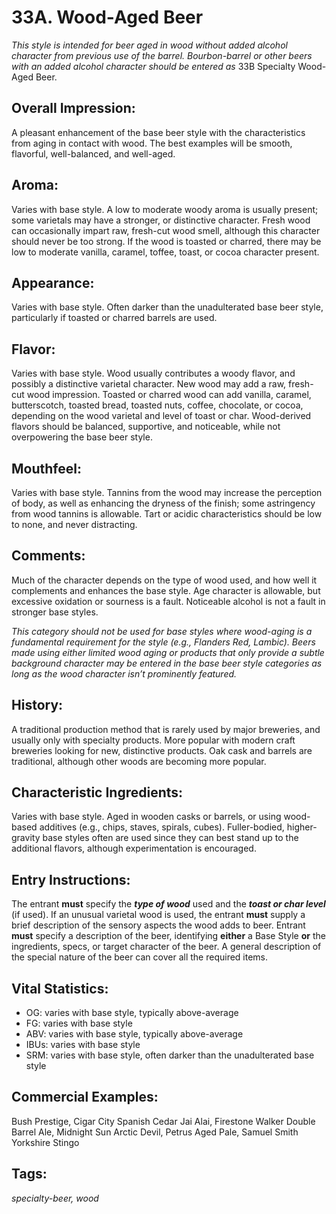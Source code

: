 # 33A. Wood-Aged Beer

_This style is intended for beer aged in wood without added alcohol character from previous use of the barrel. Bourbon-barrel or other beers with an added alcohol character should be entered as_ 33B Specialty Wood-Aged Beer.

## Overall Impression: 

A pleasant enhancement of the base beer style with the characteristics from aging in contact with wood. The best examples will be smooth, flavorful, well-balanced, and well-aged.

## Aroma: 

Varies with base style. A low to moderate woody aroma is usually present; some varietals may have a stronger, or distinctive character. Fresh wood can occasionally impart raw, fresh-cut wood smell, although this character should never be too strong. If the wood is toasted or charred, there may be low to moderate vanilla, caramel, toffee, toast, or cocoa character present. 

## Appearance: 

Varies with base style. Often darker than the unadulterated base beer style, particularly if toasted or charred barrels are used.

## Flavor: 

Varies with base style. Wood usually contributes a woody flavor, and possibly a distinctive varietal character. New wood may add a raw, fresh-cut wood impression. Toasted or charred wood can add vanilla, caramel, butterscotch, toasted bread, toasted nuts, coffee, chocolate, or cocoa, depending on the wood varietal and level of toast or char. Wood-derived flavors should be balanced, supportive, and noticeable, while not overpowering the base beer style. 

## Mouthfeel: 

Varies with base style. Tannins from the wood may increase the perception of body, as well as enhancing the dryness of the finish; some astringency from wood tannins is allowable. Tart or acidic characteristics should be low to none, and never distracting.

## Comments: 

Much of the character depends on the type of wood used, and how well it complements and enhances the base style. Age character is allowable, but excessive oxidation or sourness is a fault. Noticeable alcohol is not a fault in stronger base styles.

_This category should not be used for base styles where wood-aging is a fundamental requirement for the style (e.g., Flanders Red, Lambic). Beers made using either limited wood aging or products that only provide a subtle background character may be entered in the base beer style categories as long as the wood character isn’t prominently featured._

## History: 

A traditional production method that is rarely used by major breweries, and usually only with specialty products. More popular with modern craft breweries looking for new, distinctive products. Oak cask and barrels are traditional, although other woods are becoming more popular.

## Characteristic Ingredients: 

Varies with base style. Aged in wooden casks or barrels, or using wood-based additives (e.g., chips, staves, spirals, cubes). Fuller-bodied, higher-gravity base styles often are used since they can best stand up to the additional flavors, although experimentation is encouraged.

## Entry Instructions: 

The entrant **must** specify the **_type of wood_** used and the **_toast or char level_** (if used). If an unusual varietal wood is used, the entrant **must** supply a brief description of the sensory aspects the wood adds to beer. Entrant **must** specify a description of the beer, identifying **either** a Base Style **or** the ingredients, specs, or target character of the beer. A general description of the special nature of the beer can cover all the required items.

## Vital Statistics:

- OG:	varies with base style, typically above-average 
- FG:	varies with base style
- ABV:	varies with base style, typically above-average
- IBUs:	varies with base style
- SRM:	varies with base style, often darker than the unadulterated base style

## Commercial Examples: 

Bush Prestige, Cigar City Spanish Cedar Jai Alai, Firestone Walker Double Barrel Ale, Midnight Sun Arctic Devil, Petrus Aged Pale, Samuel Smith Yorkshire Stingo

## Tags: 

_specialty-beer, wood_
